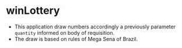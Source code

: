 # winLottery
* This application draw numbers accordingly a previously parameter `quantity` informed on body of requisition.
* The draw is based on rules of Mega Sena of Brazil.